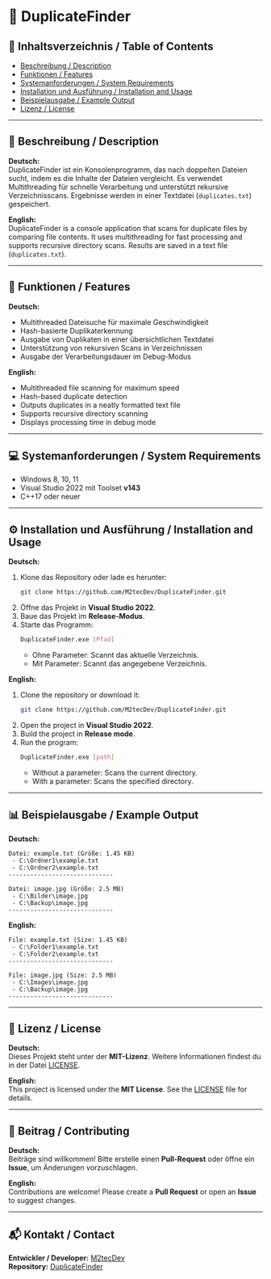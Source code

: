 
# 📂 DuplicateFinder

## 📝 Inhaltsverzeichnis / Table of Contents  
- [Beschreibung / Description](#beschreibung--description)  
- [Funktionen / Features](#funktionen--features)  
- [Systemanforderungen / System Requirements](#systemanforderungen--system-requirements)  
- [Installation und Ausführung / Installation and Usage](#installation-und-ausführung--installation-and-usage)  
- [Beispielausgabe / Example Output](#beispielausgabe--example-output)  
- [Lizenz / License](#lizenz--license)  

---

## 📖 Beschreibung / Description  

**Deutsch:**  
DuplicateFinder ist ein Konsolenprogramm, das nach doppelten Dateien sucht, indem es die Inhalte der Dateien vergleicht. Es verwendet Multithreading für schnelle Verarbeitung und unterstützt rekursive Verzeichnisscans. Ergebnisse werden in einer Textdatei (`duplicates.txt`) gespeichert.  

**English:**  
DuplicateFinder is a console application that scans for duplicate files by comparing file contents. It uses multithreading for fast processing and supports recursive directory scans. Results are saved in a text file (`duplicates.txt`).  

---

## 🚀 Funktionen / Features  

**Deutsch:**  
- Multithreaded Dateisuche für maximale Geschwindigkeit  
- Hash-basierte Duplikaterkennung  
- Ausgabe von Duplikaten in einer übersichtlichen Textdatei  
- Unterstützung von rekursiven Scans in Verzeichnissen  
- Ausgabe der Verarbeitungsdauer im Debug-Modus  

**English:**  
- Multithreaded file scanning for maximum speed  
- Hash-based duplicate detection  
- Outputs duplicates in a neatly formatted text file  
- Supports recursive directory scanning  
- Displays processing time in debug mode  

---

## 💻 Systemanforderungen / System Requirements  

- Windows 8, 10, 11  
- Visual Studio 2022 mit Toolset **v143**  
- C++17 oder neuer  

---

## ⚙️ Installation und Ausführung / Installation and Usage  

**Deutsch:**  
1. Klone das Repository oder lade es herunter:  
   ```sh
   git clone https://github.com/M2tecDev/DuplicateFinder.git
   ```
2. Öffne das Projekt in **Visual Studio 2022**.  
3. Baue das Projekt im **Release-Modus**.  
4. Starte das Programm:  
   ```sh
   DuplicateFinder.exe [Pfad]
   ```
   - Ohne Parameter: Scannt das aktuelle Verzeichnis.  
   - Mit Parameter: Scannt das angegebene Verzeichnis.  

**English:**  
1. Clone the repository or download it:  
   ```sh
   git clone https://github.com/M2tecDev/DuplicateFinder.git
   ```
2. Open the project in **Visual Studio 2022**.  
3. Build the project in **Release mode**.  
4. Run the program:  
   ```sh
   DuplicateFinder.exe [path]
   ```
   - Without a parameter: Scans the current directory.  
   - With a parameter: Scans the specified directory.  

---

## 📊 Beispielausgabe / Example Output  

**Deutsch:**  
```
Datei: example.txt (Größe: 1.45 KB)
 - C:\Ordner1\example.txt
 - C:\Ordner2\example.txt
-----------------------------

Datei: image.jpg (Größe: 2.5 MB)
 - C:\Bilder\image.jpg
 - C:\Backup\image.jpg
-----------------------------
```

**English:**  
```
File: example.txt (Size: 1.45 KB)
 - C:\Folder1\example.txt
 - C:\Folder2\example.txt
-----------------------------

File: image.jpg (Size: 2.5 MB)
 - C:\Images\image.jpg
 - C:\Backup\image.jpg
-----------------------------
```

---

## 📜 Lizenz / License  

**Deutsch:**  
Dieses Projekt steht unter der **MIT-Lizenz**. Weitere Informationen findest du in der Datei [LICENSE](LICENSE).  

**English:**  
This project is licensed under the **MIT License**. See the [LICENSE](LICENSE) file for details.  

---

## 🤝 Beitrag / Contributing  

**Deutsch:**  
Beiträge sind willkommen! Bitte erstelle einen **Pull-Request** oder öffne ein **Issue**, um Änderungen vorzuschlagen.  

**English:**  
Contributions are welcome! Please create a **Pull Request** or open an **Issue** to suggest changes.  

---

## 📬 Kontakt / Contact  

**Entwickler / Developer:** [M2tecDev](https://github.com/M2tecDev)  
**Repository:** [DuplicateFinder](https://github.com/M2tecDev/DuplicateFinder)  
